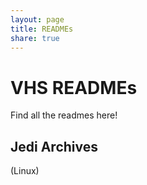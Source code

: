 ```yaml
---
layout: page
title: READMEs
share: true
---
```


# VHS READMEs
Find all the readmes here!

## Jedi Archives
(Linux)